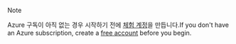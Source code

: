 > [!NOTE]
> <span data-ttu-id="e45eb-101">Azure 구독이 아직 없는 경우 시작하기 전에 [체험 계정](https://azure.microsoft.com/free/?azure-portal=true)을 만듭니다.</span><span class="sxs-lookup"><span data-stu-id="e45eb-101">If you don't have an Azure subscription, create a [free account](https://azure.microsoft.com/free/?azure-portal=true) before you begin.</span></span>